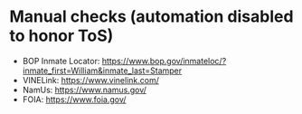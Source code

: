 # Manual checks (automation disabled to honor ToS)

- BOP Inmate Locator: https://www.bop.gov/inmateloc/?inmate_first=William&inmate_last=Stamper
- VINELink: https://www.vinelink.com/
- NamUs: https://www.namus.gov/
- FOIA: https://www.foia.gov/
